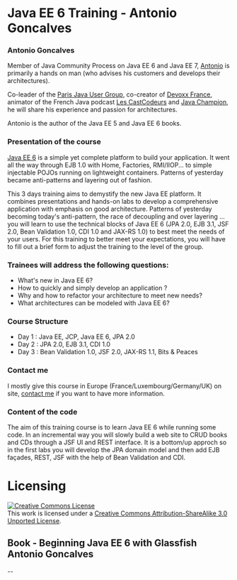 # Java EE 6 Training - Antonio Goncalves

### Antonio Goncalves

Member of Java Community Process on Java EE 6 and Java EE 7, [Antonio](http://www.antoniogoncalves.org) is primarily a hands on man (who advises his customers and develops their architectures).

Co-leader of the [Paris Java User Group](http://www.parisjug.org), co-creator of [Devoxx France](http://www.devoxx.fr), animator of the French Java podcast [Les CastCodeurs](http://lescastcodeurs.com/) and [Java Champion](http://java-champions.java.net/), he will share his experience and passion for architectures.

Antonio is the author of the Java EE 5 and Java EE 6 books.

### Presentation of the course

[Java EE 6](http://jcp.org/en/jsr/summary?id=316) is a simple yet complete platform to build your application. It went all the way through EJB 1.0 with Home, Factories, RMI/IIOP... to simple injectable POJOs running on lightweight containers. Patterns of yesterday became anti-patterns and layering out of fashion.

This 3 days training aims to demystify the new Java EE platform. It combines presentations and hands-on labs to develop a comprehensive application with emphasis on good architecture. Patterns of yesterday becoming today's anti-pattern, the race of decoupling and over layering ... you will learn to use the technical blocks of Java EE 6 (JPA 2.0, EJB 3.1, JSF 2.0, Bean Validation 1.0, CDI 1.0 and JAX-RS 1.0) to best meet the needs of your users. For this training to better meet your expectations, you will have to fill out a brief form to adjust the training to the level of the group.

### Trainees will address the following questions:

* What's new in Java EE 6?
* How to quickly and simply develop an application ?
* Why and how to refactor your architecture to meet new needs?
* What architectures can be modeled with Java EE 6?

### Course Structure

* Day 1 : Java EE, JCP, Java EE 6, JPA 2.0
* Day 2 : JPA 2.0, EJB 3.1, CDI 1.0
* Day 3 : Bean Validation 1.0, JSF 2.0, JAX-RS 1.1, Bits & Peaces

### Contact me

I mostly give this course in Europe (France/Luxembourg/Germany/UK) on site, [contact me](http://www.antoniogoncalves.org) if you want to have more information.

### Content of the code

The aim of this training course is to learn Java EE 6 while running some code. In an incremental way you will slowly build a web site to CRUD books and CDs through a JSF UI and REST interface. It is a bottom/up approch so in the first labs you will develop the JPA domain  model and then add EJB façades, REST, JSF with the help of Bean Validation and CDI.

# Licensing

<a rel="license" href="http://creativecommons.org/licenses/by-sa/3.0/"><img alt="Creative Commons License" style="border-width:0" src="http://i.creativecommons.org/l/by-sa/3.0/88x31.png" /></a><br />This work is licensed under a <a rel="license" href="http://creativecommons.org/licenses/by-sa/3.0/">Creative Commons Attribution-ShareAlike 3.0 Unported License</a>.

Book - Beginning Java EE 6 with Glassfish
Antonio Goncalves
--
--
